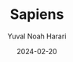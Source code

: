 ---
title: Sapiens
type: book
date: 2024-02-20
author: Yuval Noah Harari
description: A history of our species.
link: https://www.ynharari.com/book/sapiens-2/
draft: false
---